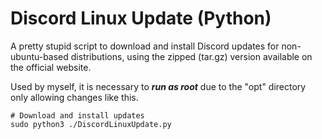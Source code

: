 # Discord Linux Update (Python)

A pretty stupid script to download and install Discord updates for non-ubuntu-based distributions, using the zipped (tar.gz) version available on the official website. 

Used by myself, it is necessary to _**run as root**_ due to the "opt" directory only allowing changes like this.

```
# Download and install updates
sudo python3 ./DiscordLinuxUpdate.py
```

